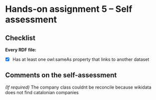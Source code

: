 # Hands-on assignment 5 – Self assessment

## Checklist

**Every RDF file:**

- [X] Has at least one owl:sameAs property that links to another dataset

## Comments on the self-assessment
_(If required)_
The company class couldnt be reconcile because wikidata does not find catalonian companies 
